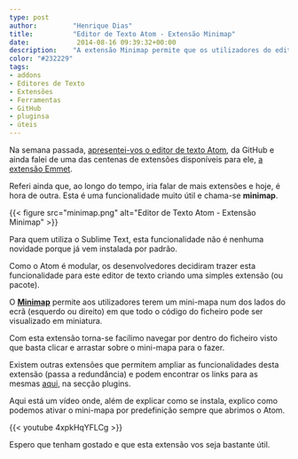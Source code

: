```yaml
---
type: post
author:         "Henrique Dias"
title:          "Editor de Texto Atom - Extensão Minimap"
date:            2014-08-16 09:39:32+00:00
description:    "A extensão Minimap permite que os utilizadores do editor de texto Atom tenham um mini-mapa com o código do ficheiro aberto facilitando a navegação no mesmo."
color: "#232229"
tags:
- addons
- Editores de Texto
- Extensões
- Ferramentas
- GitHub
- pluginsa
- úteis
---
```


Na semana passada, [apresentei-vos o editor de texto Atom](/general/atom-io-um-excelente-editor-de-texto-da-github/), da GitHub e ainda falei de uma das centenas de extensões disponíveis para ele, [a extensão Emmet](/general/extensao-emmet-para-editor-de-texto-atom/).

Referi ainda que, ao longo do tempo, iria falar de mais extensões e hoje, é hora de outra. Esta é uma funcionalidade muito útil e chama-se **minimap**.

{{< figure src="minimap.png" alt="Editor de Texto Atom - Extensão Minimap" >}}

Para quem utiliza o Sublime Text, esta funcionalidade não é nenhuma novidade porque já vem instalada por padrão.

Como o Atom é modular, os desenvolvedores decidiram trazer esta funcionalidade para este editor de texto criando uma simples extensão (ou pacote).

O [**Minimap**](https://atom.io/packages/minimap) permite aos utilizadores terem um mini-mapa num dos lados do ecrã (esquerdo ou direito) em que todo o código do ficheiro pode ser visualizado em miniatura.

Com esta extensão torna-se facílimo navegar por dentro do ficheiro visto que basta clicar e arrastar sobre o mini-mapa para o fazer.

Existem outras extensões que permitem ampliar as funcionalidades desta extensão (passa a redundância) e podem encontrar os links para as mesmas [aqui](https://atom.io/packages/minimap), na secção plugins.

Aqui está um vídeo onde, além de explicar como se instala, explico como podemos ativar o mini-mapa por predefinição sempre que abrimos o Atom.

{{< youtube 4xpkHqYFLCg >}}

Espero que tenham gostado e que esta extensão vos seja bastante útil.
